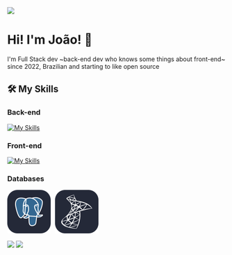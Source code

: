 <div>
  <a target='_blank' href="https://www.linkedin.com/in/jo%C3%A3o-lucas-gomes-25b0a4250/">
    <img src="https://img.shields.io/badge/LinkedIn-0077B5?style=for-the-badge&logo=linkedin&logoColor=white">
  </a>
</div>

# Hi! I'm João! 👋

I'm Full Stack dev ~back-end dev who knows some things about front-end~ since 2022, Brazilian and starting to like open source

## 🛠️ My Skills

### Back-end

[![My Skills](https://skillicons.dev/icons?i=cs,dotnet,ts,express,py,django&theme=dark)](https://skillicons.dev)

### Front-end

[![My Skills](https://skillicons.dev/icons?i=js,vue,tailwind,react&theme=dark)](https://skillicons.dev)

### Databases

![My Skills](https://github.com/joaolucasgomess/joaolucasgomess/blob/main/postgress-icon.svg)⠀![My Skills](https://github.com/joaolucasgomess/joaolucasgomess/blob/main/sql-server-icon.svg)

<div>
  <img src="https://github-readme-stats.vercel.app/api?username=joaolucasgomess&show=prs_merged,prs_merged_percentage&show_icons=true&theme=synthwave"/>
  <img width="258px" src="https://github-readme-stats.vercel.app/api/top-langs/?username=joaolucasgomess&theme=synthwave"/>
</div>

